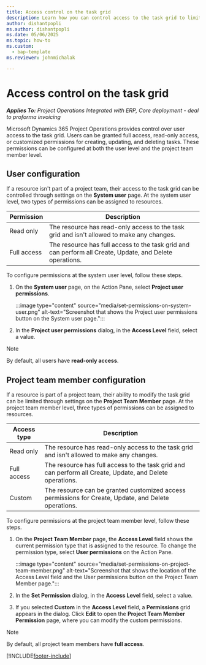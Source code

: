 ```yaml
---
title: Access control on the task grid 
description: Learn how you can control access to the task grid to limit unnecessary changes.
author: dishantpopli
ms.author: dishantpopli
ms.date: 05/06/2025
ms.topic: how-to
ms.custom: 
  - bap-template
ms.reviewer: johnmichalak

---
```


# Access control on the task grid

_**Applies To:** Project Operations Integrated with ERP, Core deployment - deal to proforma invoicing_

Microsoft Dynamics 365 Project Operations provides control over user access to the task grid. Users can be granted full access, read-only access, or customized permissions for creating, updating, and deleting tasks. These permissions can be configured at both the user level and the project team member level.

## User configuration

If a resource isn't part of a project team, their access to the task grid can be controlled through settings on the **System user** page. At the system user level, two types of permissions can be assigned to resources.

| Permission | Description |
|---|---|
| Read only | The resource has read-only access to the task grid and isn't allowed to make any changes. |
| Full access | The resource has full access to the task grid and can perform all Create, Update, and Delete operations. |

To configure permissions at the system user level, follow these steps.

1. On the **System user** page, on the Action Pane, select **Project user permissions**.

    :::image type="content" source="media/set-permissions-on-system-user.png" alt-text="Screenshot that shows the Project user permissions button on the System user page.":::

1. In the **Project user permissions** dialog, in the **Access Level** field, select a value.


> [!NOTE]
> By default, all users have **read-only access**.

## Project team member configuration

If a resource is part of a project team, their ability to modify the task grid can be limited through settings on the **Project Team Member** page. At the project team member level, three types of permissions can be assigned to resources.

| Access type | Description |
|---|---|
| Read only | The resource has read-only access to the task grid and isn't allowed to make any changes. |
| Full access | The resource has full access to the task grid and can perform all Create, Update, and Delete operations. |
| Custom | The resource can be granted customized access permissions for Create, Update, and Delete operations. |

To configure permissions at the project team member level, follow these steps.

1. On the **Project Team Member** page, the **Access Level** field shows the current permission type that is assigned to the resource. To change the permission type, select **User permissions** on the Action Pane.

    :::image type="content" source="media/set-permissions-on-project-team-member.png" alt-text="Screenshot that shows the location of the Access Level field and the User permissions button on the Project Team Member page.":::

1. In the **Set Permission** dialog, in the **Access Level** field, select a value.

1. If you selected **Custom** in the **Access Level** field, a **Permissions** grid appears in the dialog. Click **Edit** to open the **Project Team Member Permission** page, where you can modify the custom permissions.


> [!NOTE]
> By default, all project team members have **full access**.

[!INCLUDE[footer-include](../includes/footer-banner.md)]
